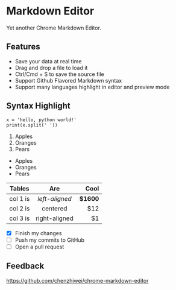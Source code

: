 # Markdown Editor

Yet another Chrome Markdown Editor.

## Features

* Save your data at real time
* Drag and drop a file to load it
* Ctrl/Cmd + S to save the source file
* Support Github Flavored Markdown syntax
* Support many languages highlight in editor and preview mode

## Syntax Highlight

```{python,eval=TRUE}
x = 'hello, python world!'
print(x.split(' '))

```
<ol>
  <li start="4">Apples</li>
  <li>Oranges</li>
   <li>Pears</li>
</ol>
<ul>
   <li start="4">Apples</li>
   <li>Oranges</li>
   <li>Pears</li>
	</ul>

| Tables   |      Are      |  Cool |
|----------|:-------------:|------:|
| col 1 is |  *left-aligned* | **$1600** |
| col 2 is |    centered   |   $12 |
| col 3 is | right-aligned |    $1 |

- [x] Finish my changes
- [ ] Push my commits to GitHub
- [ ] Open a pull request

## Feedback

https://github.com/chenzhiwei/chrome-markdown-editor
